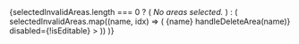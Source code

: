 <TableBody>
                  {selectedInvalidAreas.length === 0 ? (
                    <TableRow sx={{ '& td': compactCellSx }}>
                      <TableCell sx={{ ...compactCellSx, ...font78 }} colSpan={2}>
                        <em>No areas selected.</em>
                      </TableCell>
                    </TableRow>
                  ) : (
                    selectedInvalidAreas.map((name, idx) => (
                      <TableRow key={`${name}-${idx}`} sx={{ '& td': compactCellSx }}>
                        <TableCell sx={{ ...compactCellSx, ...font78 }}>{name}</TableCell>
                        <TableCell sx={{ ...compactCellSx }} align="right">
                          <IconButton
                            size="small"
                            aria-label={`Delete ${name}`}
                            onClick={() => handleDeleteArea(name)}
                            disabled={!isEditable}
                          >
                            <DeleteIcon fontSize="small" />
                          </IconButton>
                        </TableCell>
                      </TableRow>
                    ))
                  )}
                </TableBody>
